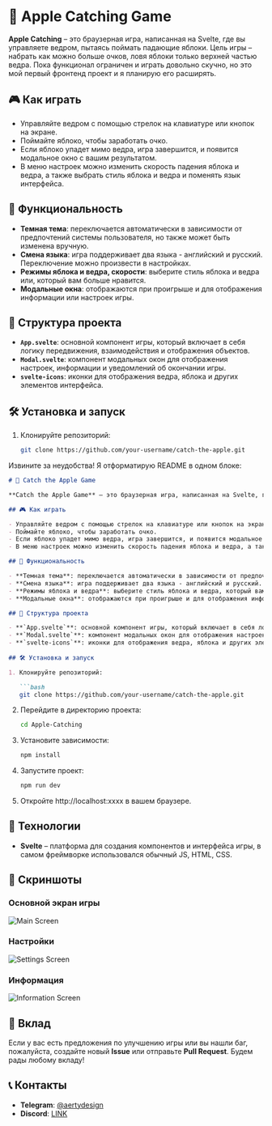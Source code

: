 # 🍎 Apple Catching Game

**Apple Catching** – это браузерная игра, написанная на Svelte, где вы управляете ведром, пытаясь поймать падающие яблоки. Цель игры – набрать как можно больше очков, ловя яблоки только верхней частью ведра. Пока функционал ограничен и играть довольно скучно, но это мой первый фронтенд проект и я планирую его расширять.

## 🎮 Как играть

- Управляйте ведром с помощью стрелок на клавиатуре или кнопок на экране.
- Поймайте яблоко, чтобы заработать очко.
- Если яблоко упадет мимо ведра, игра завершится, и появится модальное окно с вашим результатом.
- В меню настроек можно изменить скорость падения яблока и ведра, а также выбрать стиль яблока и ведра и поменять язык интерфейса.

## 🔧 Функциональность

- **Темная тема**: переключается автоматически в зависимости от предпочтений системы пользователя, но также может быть изменена вручную.
- **Смена языка**: игра поддерживает два языка - английский и русский. Переключение можно произвести в настройках.
- **Режимы яблока и ведра, скорости**: выберите стиль яблока и ведра или, который вам больше нравится.
- **Модальные окна**: отображаются при проигрыше и для отображения информации или настроек игры.

## 📂 Структура проекта

- **`App.svelte`**: основной компонент игры, который включает в себя логику передвижения, взаимодействия и отображения объектов.
- **`Modal.svelte`**: компонент модальных окон для отображения настроек, информации и уведомлений об окончании игры.
- **`svelte-icons`**: иконки для отображения ведра, яблока и других элементов интерфейса.
  
## 🛠 Установка и запуск

1. Клонируйте репозиторий:

   ```bash
   git clone https://github.com/your-username/catch-the-apple.git


Извините за неудобства! Я отформатирую README в одном блоке:

```markdown
# 🍎 Catch the Apple Game

**Catch the Apple Game** – это браузерная игра, написанная на Svelte, где вы управляете ведром, пытаясь поймать падающие яблоки. Цель игры – набрать как можно больше очков, ловя яблоки только верхней частью ведра.

## 🎮 Как играть

- Управляйте ведром с помощью стрелок на клавиатуре или кнопок на экране.
- Поймайте яблоко, чтобы заработать очко.
- Если яблоко упадет мимо ведра, игра завершится, и появится модальное окно с вашим результатом.
- В меню настроек можно изменить скорость падения яблока и ведра, а также выбрать стиль яблока и ведра.

## 🔧 Функциональность

- **Темная тема**: переключается автоматически в зависимости от предпочтений системы пользователя, но также может быть изменена вручную.
- **Смена языка**: игра поддерживает два языка - английский и русский. Переключение можно произвести в настройках.
- **Режимы яблока и ведра**: выберите стиль яблока и ведра, который вам больше нравится.
- **Модальные окна**: отображаются при проигрыше и для отображения информации или настроек игры.

## 📂 Структура проекта

- **`App.svelte`**: основной компонент игры, который включает в себя логику передвижения, взаимодействия и отображения объектов.
- **`Modal.svelte`**: компонент модальных окон для отображения настроек, информации и уведомлений об окончании игры.
- **`svelte-icons`**: иконки для отображения ведра, яблока и других элементов интерфейса.
  
## 🛠 Установка и запуск

1. Клонируйте репозиторий:

   ```bash
   git clone https://github.com/your-username/catch-the-apple.git
   ```

2. Перейдите в директорию проекта:

   ```bash
   cd Apple-Catching
   ```

3. Установите зависимости:

   ```bash
   npm install
   ```

4. Запустите проект:

   ```bash
   npm run dev
   ```

5. Откройте http://localhost:xxxx в вашем браузере.

## 🚀 Технологии

- **Svelte** – платформа для создания компонентов и интерфейса игры, в самом фреймворке использовался обычный JS, HTML, CSS.


## 🌟 Скриншоты

### Основной экран игры
![Main Screen](screenshot_main.png)

### Настройки
![Settings Screen](screenshot_settings.png)

### Информация
![Information Screen](screenshot_info.png)

## 🙌 Вклад

Если у вас есть предложения по улучшению игры или вы нашли баг, пожалуйста, создайте новый **Issue** или отправьте **Pull Request**. Будем рады любому вкладу!


## 📞 Контакты

- **Telegram**: [@aertydesign](https://t.me/aertydesign)
- **Discord**: [LINK](https://discordapp.com/users/1156598346803331285/)

